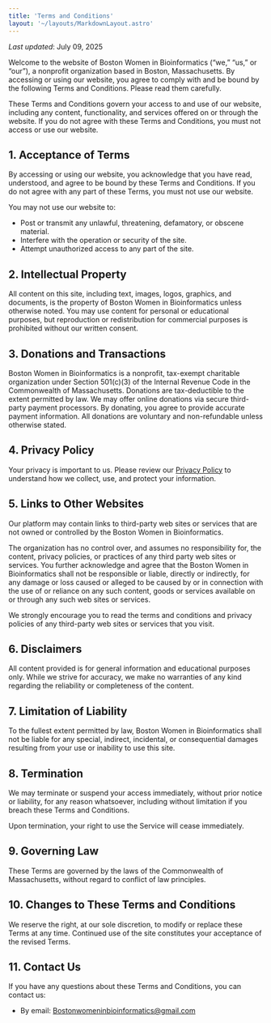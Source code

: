 ```yaml
---
title: 'Terms and Conditions'
layout: '~/layouts/MarkdownLayout.astro'
---
```


_Last updated_: July 09, 2025

Welcome to the website of Boston Women in Bioinformatics (“we,” “us,” or “our”), a nonprofit organization based in Boston, Massachusetts. By accessing or using our website, you agree to comply with and be bound by the following Terms and Conditions. Please read them carefully.

These Terms and Conditions govern your access to and use of our website, including any content, functionality, and services offered on or through the website. If you do not agree with these Terms and Conditions, you must not access or use our website.

## 1. Acceptance of Terms

By accessing or using our website, you acknowledge that you have read, understood, and agree to be bound by these Terms and Conditions. If you do not agree with any part of these Terms, you must not use our website.

You may not use our website to:

- Post or transmit any unlawful, threatening, defamatory, or obscene material.
- Interfere with the operation or security of the site.
- Attempt unauthorized access to any part of the site.

## 2. Intellectual Property

All content on this site, including text, images, logos, graphics, and documents, is the property of Boston Women in Bioinformatics unless otherwise noted. You may use content for personal or educational purposes, but reproduction or redistribution for commercial purposes is prohibited without our written consent.

## 3. Donations and Transactions

Boston Women in Bioinformatics is a nonprofit, tax-exempt charitable organization under Section 501(c)(3) of the Internal Revenue Code in the Commonwealth of Massachusetts. Donations are tax-deductible to the extent permitted by law. We may offer online donations via secure third-party payment processors. By donating, you agree to provide accurate payment information. All donations are voluntary and non-refundable unless otherwise stated.

## 4. Privacy Policy

Your privacy is important to us. Please review our [Privacy Policy](https://boston-wib.org/privacy) to understand how we collect, use, and protect your information.

## 5. Links to Other Websites

Our platform may contain links to third-party web sites or services that are not owned or controlled by the Boston Women in Bioinformatics.

The organization has no control over, and assumes no responsibility for, the content, privacy policies, or practices of any third party web sites or services. You further acknowledge and agree that the Boston Women in Bioinformatics shall not be responsible or liable, directly or indirectly, for any damage or loss caused or alleged to be caused by or in connection with the use of or reliance on any such content, goods or services available on or through any such web sites or services.

We strongly encourage you to read the terms and conditions and privacy policies of any third-party web sites or services that you visit.

## 6. Disclaimers

All content provided is for general information and educational purposes only. While we strive for accuracy, we make no warranties of any kind regarding the reliability or completeness of the content.

## 7. Limitation of Liability

To the fullest extent permitted by law, Boston Women in Bioinformatics shall not be liable for any special, indirect, incidental, or consequential damages resulting from your use or inability to use this site.

## 8. Termination

We may terminate or suspend your access immediately, without prior notice or liability, for any reason whatsoever, including without limitation if you breach these Terms and Conditions.

Upon termination, your right to use the Service will cease immediately.

## 9. Governing Law

These Terms are governed by the laws of the Commonwealth of Massachusetts, without regard to conflict of law principles.

## 10. Changes to These Terms and Conditions

We reserve the right, at our sole discretion, to modify or replace these Terms at any time. Continued use of the site constitutes your acceptance of the revised Terms.

## 11. Contact Us

If you have any questions about these Terms and Conditions, you can contact us:

- By email: [Bostonwomeninbioinformatics@gmail.com](mailto:Bostonwomeninbioinformatics@gmail.com)
